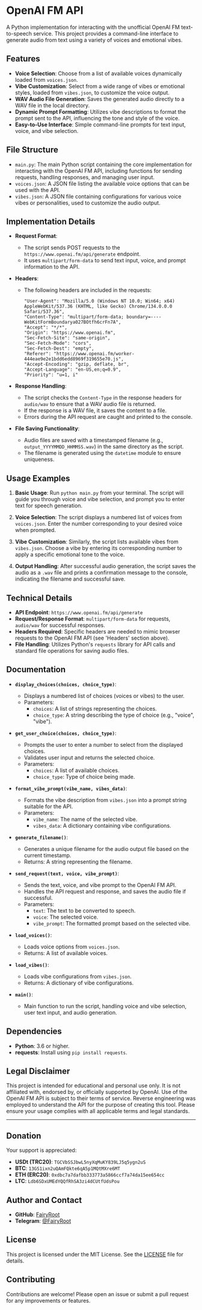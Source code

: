 # OpenAI FM API

A Python implementation for interacting with the unofficial OpenAI FM text-to-speech service. This project provides a command-line interface to generate audio from text using a variety of voices and emotional vibes.

## Features

- **Voice Selection**: Choose from a list of available voices dynamically loaded from `voices.json`.
- **Vibe Customization**: Select from a wide range of vibes or emotional styles, loaded from `vibes.json`, to customize the voice output.
- **WAV Audio File Generation**: Saves the generated audio directly to a WAV file in the local directory.
- **Dynamic Prompt Formatting**: Utilizes vibe descriptions to format the prompt sent to the API, influencing the tone and style of the voice.
- **Easy-to-Use Interface**: Simple command-line prompts for text input, voice, and vibe selection.

## File Structure

- `main.py`: The main Python script containing the core implementation for interacting with the OpenAI FM API, including functions for sending requests, handling responses, and managing user input.
- `voices.json`: A JSON file listing the available voice options that can be used with the API.
- `vibes.json`: A JSON file containing configurations for various voice vibes or personalities, used to customize the audio output.

## Implementation Details

- **Request Format**:
  - The script sends POST requests to the `https://www.openai.fm/api/generate` endpoint.
  - It uses `multipart/form-data` to send text input, voice, and prompt information to the API.

- **Headers**:
  - The following headers are included in the requests:
    ```
    "User-Agent": "Mozilla/5.0 (Windows NT 10.0; Win64; x64) AppleWebKit/537.36 (KHTML, like Gecko) Chrome/134.0.0.0 Safari/537.36",
    "Content-Type": "multipart/form-data; boundary=----WebKitFormBoundarya027BOtfh6crFn7A",
    "Accept": "*/*",
    "Origin": "https://www.openai.fm",
    "Sec-Fetch-Site": "same-origin",
    "Sec-Fetch-Mode": "cors",
    "Sec-Fetch-Dest": "empty",
    "Referer": "https://www.openai.fm/worker-444eae9e2e1bdd6edd8969f319655e70.js",
    "Accept-Encoding": "gzip, deflate, br",
    "Accept-Language": "en-US,en;q=0.9",
    "Priority": "u=1, i"
    ```

- **Response Handling**:
  - The script checks the `Content-Type` in the response headers for `audio/wav` to ensure that a WAV audio file is returned.
  - If the response is a WAV file, it saves the content to a file.
  - Errors during the API request are caught and printed to the console.

- **File Saving Functionality**:
  - Audio files are saved with a timestamped filename (e.g., `output_YYYYMMDD_HHMMSS.wav`) in the same directory as the script.
  - The filename is generated using the `datetime` module to ensure uniqueness.

## Usage Examples

1. **Basic Usage**:
   Run `python main.py` from your terminal. The script will guide you through voice and vibe selection, and prompt you to enter text for speech generation.

2. **Voice Selection**:
   The script displays a numbered list of voices from `voices.json`. Enter the number corresponding to your desired voice when prompted.

3. **Vibe Customization**:
   Similarly, the script lists available vibes from `vibes.json`. Choose a vibe by entering its corresponding number to apply a specific emotional tone to the voice.

4. **Output Handling**:
   After successful audio generation, the script saves the audio as a `.wav` file and prints a confirmation message to the console, indicating the filename and successful save.

## Technical Details

- **API Endpoint**: `https://www.openai.fm/api/generate`
- **Request/Response Format**: `multipart/form-data` for requests, `audio/wav` for successful responses.
- **Headers Required**: Specific headers are needed to mimic browser requests to the OpenAI FM API (see 'Headers' section above).
- **File Handling**: Utilizes Python's `requests` library for API calls and standard file operations for saving audio files.

## Documentation

- **`display_choices(choices, choice_type)`**: 
  - Displays a numbered list of choices (voices or vibes) to the user.
  - Parameters: 
    - `choices`: A list of strings representing the choices.
    - `choice_type`: A string describing the type of choice (e.g., "voice", "vibe").

- **`get_user_choice(choices, choice_type)`**:
  - Prompts the user to enter a number to select from the displayed choices.
  - Validates user input and returns the selected choice.
  - Parameters:
    - `choices`: A list of available choices.
    - `choice_type`: Type of choice being made.

- **`format_vibe_prompt(vibe_name, vibes_data)`**:
  - Formats the vibe description from `vibes.json` into a prompt string suitable for the API.
  - Parameters:
    - `vibe_name`: The name of the selected vibe.
    - `vibes_data`: A dictionary containing vibe configurations.

- **`generate_filename()`**:
  - Generates a unique filename for the audio output file based on the current timestamp.
  - Returns: A string representing the filename.

- **`send_request(text, voice, vibe_prompt)`**:
  - Sends the text, voice, and vibe prompt to the OpenAI FM API.
  - Handles the API request and response, and saves the audio file if successful.
  - Parameters:
    - `text`: The text to be converted to speech.
    - `voice`: The selected voice.
    - `vibe_prompt`: The formatted prompt based on the selected vibe.

- **`load_voices()`**:
  - Loads voice options from `voices.json`.
  - Returns: A list of available voices.

- **`load_vibes()`**:
  - Loads vibe configurations from `vibes.json`.
  - Returns: A dictionary of vibe configurations.

- **`main()`**:
  - Main function to run the script, handling voice and vibe selection, user text input, and audio generation.

## Dependencies

- **Python**: 3.6 or higher.
- **requests**: Install using `pip install requests`.

## Legal Disclaimer

This project is intended for educational and personal use only. It is not affiliated with, endorsed by, or officially supported by OpenAI. Use of the OpenAI FM API is subject to their terms of service. Reverse engineering was employed to understand the API for the purpose of creating this tool. Please ensure your usage complies with all applicable terms and legal standards.

---

## Donation

Your support is appreciated:

- **USDt (TRC20)**: `TGCVbSSJbwL5nyXqMuKY839LJ5q5ygn2uS`
- **BTC**: `13GS1ixn2uQAmFQkte6qA5p1MQtMXre6MT`
- **ETH (ERC20)**: `0xdbc7a7dafbb333773a5866ccf7a74da15ee654cc`
- **LTC**: `Ldb6SDxUMEdYQQfRhSA3zi4dCUtfUdsPou`

## Author and Contact

- **GitHub**: [FairyRoot](https://github.com/fairy-root)
- **Telegram**: [@FairyRoot](https://t.me/FairyRoot)

## License

This project is licensed under the MIT License. See the [LICENSE](LICENSE) file for details.

## Contributing

Contributions are welcome! Please open an issue or submit a pull request for any improvements or features.

